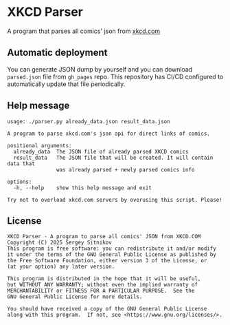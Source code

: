 # XKCD Parser
A program that parses all comics' json from [xkcd.com](https://xkcd.com)
## Automatic deployment
You can generate JSON dump by yourself and you can download `parsed.json` file from `gh_pages` repo. This repository has CI/CD configured to automatically update that file periodically.
## Help message
```
usage: ./parser.py already_data.json result_data.json

A program to parse xkcd.com's json api for direct links of comics.

positional arguments:
  already_data  The JSON file of already parsed XKCD comics
  result_data   The JSON file that will be created. It will contain data that
                was already parsed + newly parsed comics info

options:
  -h, --help    show this help message and exit

Try not to overload xkcd.com servers by overusing this script. Please!
```
## License
```
XKCD Parser - A program to parse all comics' JSON from XKCD.COM
Copyright (C) 2025 Sergey Sitnikov
This program is free software: you can redistribute it and/or modify
it under the terms of the GNU General Public License as published by
the Free Software Foundation, either version 3 of the License, or
(at your option) any later version.

This program is distributed in the hope that it will be useful,
but WITHOUT ANY WARRANTY; without even the implied warranty of
MERCHANTABILITY or FITNESS FOR A PARTICULAR PURPOSE.  See the
GNU General Public License for more details.

You should have received a copy of the GNU General Public License
along with this program.  If not, see <https://www.gnu.org/licenses/>.
```